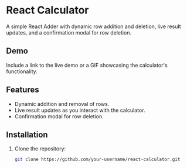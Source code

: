 # React Calculator

A simple React Adder with dynamic row addition and deletion, live result updates, and a confirmation modal for row deletion.


## Demo

Include a link to the live demo or a GIF showcasing the calculator's functionality.

## Features

- Dynamic addition and removal of rows.
- Live result updates as you interact with the calculator.
- Confirmation modal for row deletion.

## Installation

1. Clone the repository:

   ```bash
   git clone https://github.com/your-username/react-calculator.git
